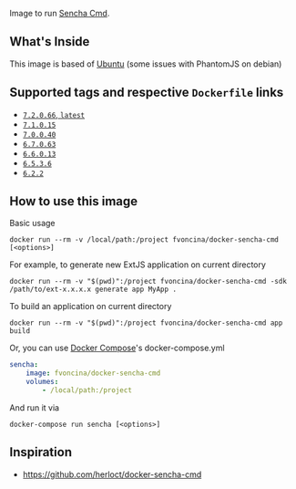 Image to run [Sencha Cmd](http://www.sencha.com/products/sencha-cmd/#overview).

## What's Inside

This image is based of [Ubuntu](https://hub.docker.com/_/ubuntu/) (some issues with PhantomJS on debian)

## Supported tags and respective `Dockerfile` links

* [`7.2.0.66`, `latest`](https://github.com/fvoncina/docker-sencha-cmd/blob/master/7.2.0.66/Dockerfile)
* [`7.1.0.15`](https://github.com/fvoncina/docker-sencha-cmd/blob/master/7.1.0.15/Dockerfile)
* [`7.0.0.40`](https://github.com/fvoncina/docker-sencha-cmd/blob/master/7.0.0.40/Dockerfile)
* [`6.7.0.63`](https://github.com/fvoncina/docker-sencha-cmd/blob/master/6.7.0.63/Dockerfile)
* [`6.6.0.13`](https://github.com/fvoncina/docker-sencha-cmd/blob/master/6.6.0.13/Dockerfile)
* [`6.5.3.6`](https://github.com/fvoncina/docker-sencha-cmd/blob/master/6.5.3.6/Dockerfile)
* [`6.2.2`](https://github.com/fvoncina/docker-sencha-cmd/blob/master/6.2.2/Dockerfile)

## How to use this image

Basic usage

```shell
docker run --rm -v /local/path:/project fvoncina/docker-sencha-cmd [<options>]
```

For example, to generate new ExtJS application on current directory

```shell
docker run --rm -v "$(pwd)":/project fvoncina/docker-sencha-cmd -sdk /path/to/ext-x.x.x.x generate app MyApp .
```

To build an application on current directory

```shell
docker run --rm -v "$(pwd)":/project fvoncina/docker-sencha-cmd app build
```

Or, you can use [Docker Compose](https://docs.docker.com/compose/)'s docker-compose.yml

```yaml
sencha:
    image: fvoncina/docker-sencha-cmd
    volumes:
        - /local/path:/project
```

And run it via

```shell
docker-compose run sencha [<options>]
```

## Inspiration
* https://github.com/herloct/docker-sencha-cmd
